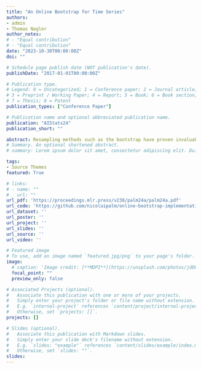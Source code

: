 ```yaml
---
title: "An Online Bootstrap for Time Series"
authors:
- admin
- Thomas Nagler
author_notes:
# - "Equal contribution"
# - "Equal contribution"
date: "2023-10-30T00:00:00Z"
doi: ""

# Schedule page publish date (NOT publication's date).
publishDate: "2017-01-01T00:00:00Z"

# Publication type.
# Legend: 0 = Uncategorized; 1 = Conference paper; 2 = Journal article;
# 3 = Preprint / Working Paper; 4 = Report; 5 = Book; 6 = Book section;
# 7 = Thesis; 8 = Patent
publication_types: ["Conference Paper"]

# Publication name and optional abbreviated publication name.
publication: "AIStats24"
publication_short: ""

abstract: Resampling methods such as the bootstrap have proven invaluable in the field of machine learning. However, the applicability of traditional bootstrap methods is limited when dealing with large streams of dependent data, such as time series or spatially correlated observations. In this paper, we propose a novel bootstrap method that is designed to account for data dependencies and can be executed online, making it particularly suitable for real-time applications. This method is based on an autoregressive sequence of increasingly dependent resampling weights. We prove the theoretical validity of the proposed bootstrap scheme under general conditions. We demonstrate the effectiveness of our approach through extensive simulations and show that it provides reliable uncertainty quantification even in the presence of complex data dependencies. Our work bridges the gap between classical resampling techniques and the demands of modern data analysis, providing a valuable tool for researchers and practitioners in dynamic, data-rich environments.
# Summary. An optional shortened abstract.
# summary: Lorem ipsum dolor sit amet, consectetur adipiscing elit. Duis posuere tellus ac convallis placerat. Proin tincidunt magna sed ex sollicitudin condimentum.

tags:
- Source Themes
featured: True

# links:
# - name: ""
#   url: ""
url_pdf: 'https://proceedings.mlr.press/v238/palm24a/palm24a.pdf'
url_code: 'https://github.com/nicolaipalm/online-bootstrap-implementation'
url_dataset: ''
url_poster: ''
url_project: ''
url_slides: ''
url_source: ''
url_video: ''

# Featured image
# To use, add an image named `featured.jpg/png` to your page's folder. 
image:
  # caption: 'Image credit: [**MDPI**](https://unsplash.com/photos/jdD8gXaTZsc)'
  focal_point: ""
  preview_only: false

# Associated Projects (optional).
#   Associate this publication with one or more of your projects.
#   Simply enter your project's folder or file name without extension.
#   E.g. `internal-project` references `content/project/internal-project/index.md`.
#   Otherwise, set `projects: []`.
projects: []

# Slides (optional).
#   Associate this publication with Markdown slides.
#   Simply enter your slide deck's filename without extension.
#   E.g. `slides: "example"` references `content/slides/example/index.md`.
#   Otherwise, set `slides: ""`.
slides: 
---
```


<!-- {{% callout note %}}
Click the *Cite* button above to demo the feature to enable visitors to import publication metadata into their reference management software.
{{% /callout %}}

{{% callout note %}}
Create your slides in Markdown - click the *Slides* button to check out the example.
{{% /callout %}}

Supplementary notes can be added here, including [code, math, and images](https://wowchemy.com/docs/writing-markdown-latex/). -->
